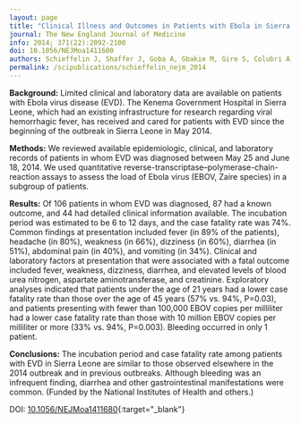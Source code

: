 ```yaml
---
layout: page
title: "Clinical Illness and Outcomes in Patients with Ebola in Sierra Leone"
journal: The New England Journal of Medicine
info: 2014; 371(22):2092-2100
doi: 10.1056/NEJMoa1411680
authors: Schieffelin J, Shaffer J, Goba A, Gbakie M, Gire S, Colubri A, et al
permalink: /scipublications/schieffelin_nejm_2014
---
```


**Background:**
Limited clinical and laboratory data are available on patients with Ebola virus disease (EVD). The Kenema Government Hospital in Sierra Leone, which had an existing infrastructure for research regarding viral hemorrhagic fever, has received and cared for patients with EVD since the beginning of the outbreak in Sierra Leone in May 2014.

**Methods:**
We reviewed available epidemiologic, clinical, and laboratory records of patients in whom EVD was diagnosed between May 25 and June 18, 2014. We used quantitative reverse-transcriptase–polymerase-chain-reaction assays to assess the load of Ebola virus (EBOV, Zaire species) in a subgroup of patients.

**Results:**
Of 106 patients in whom EVD was diagnosed, 87 had a known outcome, and 44 had detailed clinical information available. The incubation period was estimated to be 6 to 12 days, and the case fatality rate was 74%. Common findings at presentation included fever (in 89% of the patients), headache (in 80%), weakness (in 66%), dizziness (in 60%), diarrhea (in 51%), abdominal pain (in 40%), and vomiting (in 34%). Clinical and laboratory factors at presentation that were associated with a fatal outcome included fever, weakness, dizziness, diarrhea, and elevated levels of blood urea nitrogen, aspartate aminotransferase, and creatinine. Exploratory analyses indicated that patients under the age of 21 years had a lower case fatality rate than those over the age of 45 years (57% vs. 94%, P=0.03), and patients presenting with fewer than 100,000 EBOV copies per milliliter had a lower case fatality rate than those with 10 million EBOV copies per milliliter or more (33% vs. 94%, P=0.003). Bleeding occurred in only 1 patient.

**Conclusions:** The incubation period and case fatality rate among patients with EVD in Sierra Leone are similar to those observed elsewhere in the 2014 outbreak and in previous outbreaks. Although bleeding was an infrequent finding, diarrhea and other gastrointestinal manifestations were common. (Funded by the National Institutes of Health and others.)

DOI: [10.1056/NEJMoa1411680](https://doi.org/10.1056/NEJMoa1411680){:target="_blank"}
